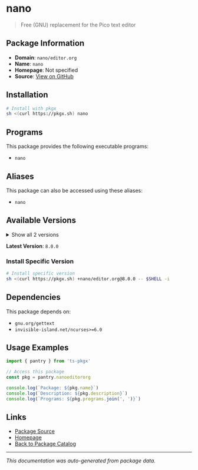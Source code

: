 # nano

> Free (GNU) replacement for the Pico text editor

## Package Information

- **Domain**: `nano/editor.org`
- **Name**: `nano`
- **Homepage**: Not specified
- **Source**: [View on GitHub](https://github.com/pkgxdev/pantry/tree/main/projects/nano-editor.org/package.yml)

## Installation

```bash
# Install with pkgx
sh <(curl https://pkgx.sh) nano
```

## Programs

This package provides the following executable programs:

- `nano`

## Aliases

This package can also be accessed using these aliases:

- `nano`

## Available Versions

<details>
<summary>Show all 2 versions</summary>

- `8.0.0`, `7.2.0`

</details>

**Latest Version**: `8.0.0`

### Install Specific Version

```bash
# Install specific version
sh <(curl https://pkgx.sh) +nano/editor.org@8.0.0 -- $SHELL -i
```

## Dependencies

This package depends on:

- `gnu.org/gettext`
- `invisible-island.net/ncurses>=6.0`

## Usage Examples

```typescript
import { pantry } from 'ts-pkgx'

// Access this package
const pkg = pantry.nanoeditororg

console.log(`Package: ${pkg.name}`)
console.log(`Description: ${pkg.description}`)
console.log(`Programs: ${pkg.programs.join(', ')}`)
```

## Links

- [Package Source](https://github.com/pkgxdev/pantry/tree/main/projects/nano-editor.org/package.yml)
- [Homepage](#)
- [Back to Package Catalog](../package-catalog.md)

---

*This documentation was auto-generated from package data.*
